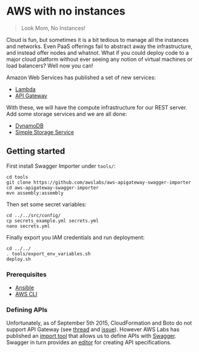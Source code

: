 # AWS with no instances

> Look Mom, No Instances!

Cloud is fun, but sometimes it is a bit tedious to manage all the instances and networks. Even PaaS offerings fail to abstract away the infrastructure, and instead offer nodes and whatnot. What if you could deploy code to a major cloud platform without ever seeing any notion of virtual machines or load balancers? Well now you can!

Amazon Web Services has published a set of new services:

- [Lambda](http://aws.amazon.com/lambda/)
- [API Gateway](http://aws.amazon.com/api-gateway/)

With these, we will have the compute infrastructure for our REST server. Add some storage services and we are all done:

- [DynamoDB](http://aws.amazon.com/dynamodb/)
- [Simple Storage Service](http://aws.amazon.com/s3/)

## Getting started

First install Swagger Importer under `tools/`:

    cd tools
    git clone https://github.com/awslabs/aws-apigateway-swagger-importer
    cd aws-apigateway-swagger-importer
    mvn assembly:assembly

Then set some secret variables:

    cd ../../src/config/
    cp secrets_example.yml secrets.yml
    nano secrets.yml

Finally export you IAM credentials and run deployment:

    cd ../../
    . tools/export_env_variables.sh
    deploy.sh

### Prerequisites

- [Ansible](https://github.com/ansible/ansible)
- [AWS CLI](https://github.com/aws/aws-cli)

### Defining APIs

Unfortunately, as of September 5th 2015, CloudFormation and Boto do not support API Gateway (see [thread](https://forums.aws.amazon.com/thread.jspa?threadID=192530) and [issue](https://github.com/boto/botocore/issues/607)). However AWS Labs has published an [import tool](https://github.com/awslabs/aws-apigateway-swagger-importer) that allows us to define APIs with [Swagger](http://swagger.io/). Swagger in turn provides an [editor](http://editor.swagger.io/#/) for creating API specifications.
